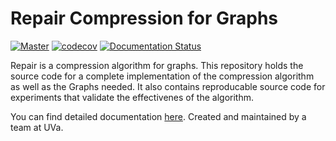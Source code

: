 # Repair Compression for Graphs

 [![Master](https://travis-ci.com/yonathanF/Repair-Graph-Compression.svg?token=iEJ27eCnjKeFqxrBkzzA&branch=master)](https://travis-ci.com/yonathanF/Repair-Graph-Compression)  [![codecov](https://codecov.io/gh/yonathanF/Repair-Graph-Compression/branch/master/graph/badge.svg)](https://codecov.io/gh/yonathanF/Repair-Graph-Compression) [![Documentation Status](https://readthedocs.org/projects/repair-graph-compression/badge/?version=latest)](https://repair-graph-compression.readthedocs.io/en/latest/?badge=latest)


Repair is a compression algorithm for graphs. This repository holds the source code for a complete implementation of the compression algorithm as well as the Graphs needed. It also contains reproducable source code for experiments that validate the effectivenes of the algorithm. 

You can find detailed documentation [here](https://repair-graph-compression.readthedocs.io/en/latest/index.html). Created and maintained by a team at UVa. 

